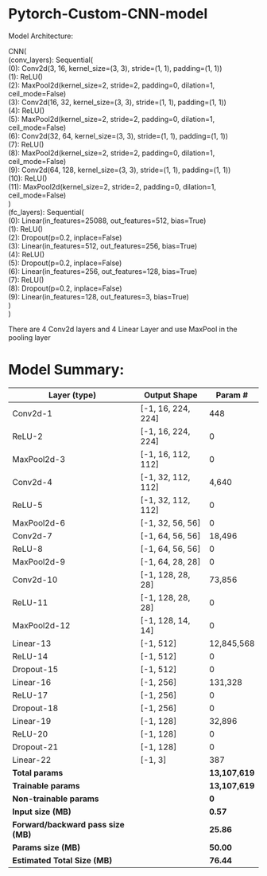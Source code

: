 # Pytorch-Custom-CNN-model
Model Architecture: <br>

CNN(<br>
  (conv_layers): Sequential(<br>
    (0): Conv2d(3, 16, kernel_size=(3, 3), stride=(1, 1), padding=(1, 1))<br>
    (1): ReLU()<br>
    (2): MaxPool2d(kernel_size=2, stride=2, padding=0, dilation=1, ceil_mode=False)<br>
    (3): Conv2d(16, 32, kernel_size=(3, 3), stride=(1, 1), padding=(1, 1))<br>
    (4): ReLU()<br>
    (5): MaxPool2d(kernel_size=2, stride=2, padding=0, dilation=1, ceil_mode=False)<br>
    (6): Conv2d(32, 64, kernel_size=(3, 3), stride=(1, 1), padding=(1, 1))<br>
    (7): ReLU()<br>
    (8): MaxPool2d(kernel_size=2, stride=2, padding=0, dilation=1, ceil_mode=False)<br>
    (9): Conv2d(64, 128, kernel_size=(3, 3), stride=(1, 1), padding=(1, 1))<br>
    (10): ReLU()<br>
    (11): MaxPool2d(kernel_size=2, stride=2, padding=0, dilation=1, ceil_mode=False)<br>
  )<br>
  (fc_layers): Sequential(<br>
    (0): Linear(in_features=25088, out_features=512, bias=True)<br>
    (1): ReLU()<br>
    (2): Dropout(p=0.2, inplace=False)<br>
    (3): Linear(in_features=512, out_features=256, bias=True)<br>
    (4): ReLU()<br>
    (5): Dropout(p=0.2, inplace=False)<br>
    (6): Linear(in_features=256, out_features=128, bias=True)<br>
    (7): ReLU()<br>
    (8): Dropout(p=0.2, inplace=False)<br>
    (9): Linear(in_features=128, out_features=3, bias=True)<br>
  )<br>
)<br>

There are 4 Conv2d layers and 4 Linear Layer and use MaxPool in the pooling layer <br>

# Model Summary: <br>

| Layer (type) | Output Shape | Param #      |
|--------------|--------------|--------------|
| Conv2d-1     | [-1, 16, 224, 224] | 448      |
| ReLU-2       | [-1, 16, 224, 224] | 0        |
| MaxPool2d-3  | [-1, 16, 112, 112] | 0        |
| Conv2d-4     | [-1, 32, 112, 112] | 4,640    |
| ReLU-5       | [-1, 32, 112, 112] | 0        |
| MaxPool2d-6  | [-1, 32, 56, 56]   | 0        |
| Conv2d-7     | [-1, 64, 56, 56]   | 18,496   |
| ReLU-8       | [-1, 64, 56, 56]   | 0        |
| MaxPool2d-9  | [-1, 64, 28, 28]   | 0        |
| Conv2d-10    | [-1, 128, 28, 28]  | 73,856   |
| ReLU-11      | [-1, 128, 28, 28]  | 0        |
| MaxPool2d-12 | [-1, 128, 14, 14]  | 0        |
| Linear-13    | [-1, 512]          | 12,845,568|
| ReLU-14      | [-1, 512]          | 0        |
| Dropout-15   | [-1, 512]          | 0        |
| Linear-16    | [-1, 256]          | 131,328  |
| ReLU-17      | [-1, 256]          | 0        |
| Dropout-18   | [-1, 256]          | 0        |
| Linear-19    | [-1, 128]          | 32,896   |
| ReLU-20      | [-1, 128]          | 0        |
| Dropout-21   | [-1, 128]          | 0        |
| Linear-22    | [-1, 3]            | 387      |
| **Total params** |               | **13,107,619**|
| **Trainable params** |           | **13,107,619**|
| **Non-trainable params** |       | **0**       |
| **Input size (MB)** |           | **0.57**    |
| **Forward/backward pass size (MB)** | | **25.86**|
| **Params size (MB)** |            | **50.00**   |
| **Estimated Total Size (MB)** |   | **76.44**   |

